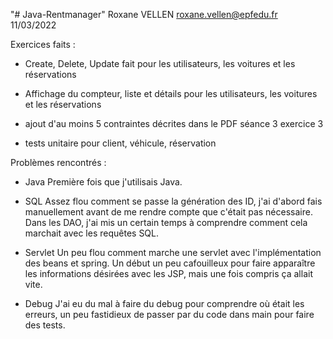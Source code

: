 "# Java-Rentmanager" 
Roxane VELLEN
roxane.vellen@epfedu.fr
11/03/2022

Exercices faits :
- Create, Delete, Update fait pour les utilisateurs, les voitures et les réservations

- Affichage du compteur, liste et détails pour les utilisateurs, les voitures et les réservations 

- ajout d'au moins 5 contraintes décrites dans le PDF séance 3 exercice 3

- tests unitaire pour client, véhicule, réservation


Problèmes rencontrés :
- Java
    Première fois que j'utilisais Java.

- SQL
    Assez flou comment se passe la génération des ID, j'ai d'abord fais manuellement 
  avant de me rendre compte que c'était pas nécessaire. Dans les DAO, j'ai mis un certain temps à comprendre 
  comment cela marchait avec les requêtes SQL.

- Servlet
    Un peu flou comment marche une servlet avec l'implémentation des beans et spring. 
    Un début un peu cafouilleux pour faire apparaître les informations désirées avec les JSP, mais une fois compris
  ça allait vite.

- Debug
    J'ai eu du mal à faire du debug pour comprendre où était les erreurs, un peu fastidieux de passer par du code 
  dans main pour faire des tests.

